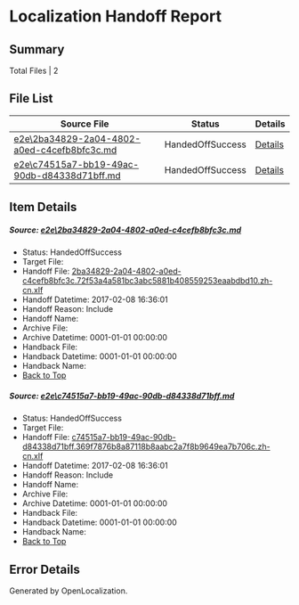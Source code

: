 # <a name='report-top'></a> Localization Handoff Report

## Summary
 Total Files | 2

## File List
 Source File | Status | Details 
 ----------- | ------ | ------- 
 [e2e\2ba34829-2a04-4802-a0ed-c4cefb8bfc3c.md](https://github.com/OpenLocalizationTestOrg/ol-test0/blob/6601cc143c987c69a82afee4614608a3727bc7ab/e2e/2ba34829-2a04-4802-a0ed-c4cefb8bfc3c.md) | HandedOffSuccess | [Details](#cde96d376457e037cf685f2ec687b23ed63dc3011)
 [e2e\c74515a7-bb19-49ac-90db-d84338d71bff.md](https://github.com/OpenLocalizationTestOrg/ol-test0/blob/6601cc143c987c69a82afee4614608a3727bc7ab/e2e/c74515a7-bb19-49ac-90db-d84338d71bff.md) | HandedOffSuccess | [Details](#4de83769602d40cdb9db39b15041e7a05989e95e2)

## Item Details
##### <a name='cde96d376457e037cf685f2ec687b23ed63dc3011'></a> Source: [e2e\2ba34829-2a04-4802-a0ed-c4cefb8bfc3c.md](https://github.com/OpenLocalizationTestOrg/ol-test0/blob/6601cc143c987c69a82afee4614608a3727bc7ab/e2e/2ba34829-2a04-4802-a0ed-c4cefb8bfc3c.md)
* Status: HandedOffSuccess
* Target File: 
* Handoff File: [2ba34829-2a04-4802-a0ed-c4cefb8bfc3c.72f53a4a581bc3abc5881b408559253eaabdbd10.zh-cn.xlf](https://github.com/OpenLocalizationTestOrg/ol-test0-handoff/blob/29d7707f8c819a35ae74b964e885f868eccc5a2e/ol-handoff/OpenLocalizationTestOrg/ol-test0-zhcn/shujia/ht/2ba34829-2a04-4802-a0ed-c4cefb8bfc3c.72f53a4a581bc3abc5881b408559253eaabdbd10.zh-cn.xlf)
* Handoff Datetime: 2017-02-08 16:36:01
* Handoff Reason: Include
* Handoff Name: 
* Archive File: 
* Archive Datetime: 0001-01-01 00:00:00
* Handback File: 
* Handback Datetime: 0001-01-01 00:00:00
* Handback Name: 
* [Back to Top](#report-top)

##### <a name='4de83769602d40cdb9db39b15041e7a05989e95e2'></a> Source: [e2e\c74515a7-bb19-49ac-90db-d84338d71bff.md](https://github.com/OpenLocalizationTestOrg/ol-test0/blob/6601cc143c987c69a82afee4614608a3727bc7ab/e2e/c74515a7-bb19-49ac-90db-d84338d71bff.md)
* Status: HandedOffSuccess
* Target File: 
* Handoff File: [c74515a7-bb19-49ac-90db-d84338d71bff.369f7876b8a87118b8aabc2a7f8b9649ea7b706c.zh-cn.xlf](https://github.com/OpenLocalizationTestOrg/ol-test0-handoff/blob/29d7707f8c819a35ae74b964e885f868eccc5a2e/ol-handoff/OpenLocalizationTestOrg/ol-test0-zhcn/shujia/ht/c74515a7-bb19-49ac-90db-d84338d71bff.369f7876b8a87118b8aabc2a7f8b9649ea7b706c.zh-cn.xlf)
* Handoff Datetime: 2017-02-08 16:36:01
* Handoff Reason: Include
* Handoff Name: 
* Archive File: 
* Archive Datetime: 0001-01-01 00:00:00
* Handback File: 
* Handback Datetime: 0001-01-01 00:00:00
* Handback Name: 
* [Back to Top](#report-top)


## Error Details

Generated by OpenLocalization.
